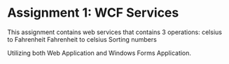 # Assignment 1: WCF Services
This assignment contains web services that contains 3 operations:
celsius to Fahrenheit
Fahrenheit to celsius
Sorting numbers

Utilizing both Web Application and Windows Forms Application.
